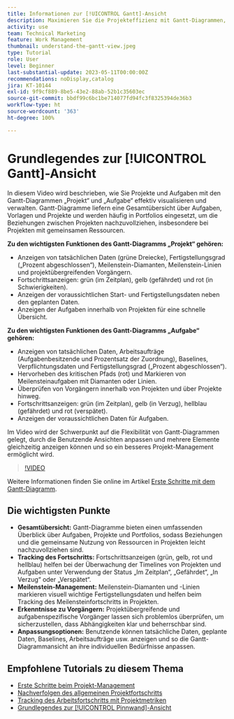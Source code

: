 ```yaml
---
title: Informationen zur [!UICONTROL Gantt]-Ansicht
description: Maximieren Sie die Projekteffizienz mit Gantt-Diagrammen, die eine Gesamtübersicht, Tracking des Fortschritts, Meilenstein-Management, Erkenntnisse zu Vorgängern und anpassbare Optionen zur Optimierung des Aufgaben- und Ressourcen-Managements bieten.
activity: use
team: Technical Marketing
feature: Work Management
thumbnail: understand-the-gantt-view.jpeg
type: Tutorial
role: User
level: Beginner
last-substantial-update: 2023-05-11T00:00:00Z
recommendations: noDisplay,catalog
jira: KT-10144
exl-id: 9f9cf889-8be5-43e2-88ab-52b1c35603ec
source-git-commit: bbdf99c6bc1be714077fd94fc3f8325394de36b3
workflow-type: ht
source-wordcount: '363'
ht-degree: 100%

---
```


# Grundlegendes zur [!UICONTROL Gantt]-Ansicht

In diesem Video wird beschrieben, wie Sie Projekte und Aufgaben mit den Gantt-Diagrammen „Projekt“ und „Aufgabe“ effektiv visualisieren und verwalten. Gantt-Diagramme liefern eine Gesamtübersicht über Aufgaben, Vorlagen und Projekte und werden häufig in Portfolios eingesetzt, um die Beziehungen zwischen Projekten nachzuvollziehen, insbesondere bei Projekten mit gemeinsamen Ressourcen. 

**Zu den wichtigsten Funktionen des Gantt-Diagramms „Projekt“ gehören:**

* Anzeigen von tatsächlichen Daten (grüne Dreiecke), Fertigstellungsgrad („Prozent abgeschlossen“), Meilenstein-Diamanten, Meilenstein-Linien und projektübergreifenden Vorgängern.
* Fortschrittsanzeigen: grün (im Zeitplan), gelb (gefährdet) und rot (in Schwierigkeiten).
* Anzeigen der voraussichtlichen Start- und Fertigstellungsdaten neben den geplanten Daten.
* Anzeigen der Aufgaben innerhalb von Projekten für eine schnelle Übersicht.

**Zu den wichtigsten Funktionen des Gantt-Diagramms „Aufgabe“ gehören:**

* Anzeigen von tatsächlichen Daten, Arbeitsaufträge (Aufgabenbesitzende und Prozentsatz der Zuordnung), Baselines, Verpflichtungsdaten und Fertigstellungsgrad („Prozent abgeschlossen“).
* Hervorheben des kritischen Pfads (rot) und Markieren von Meilensteinaufgaben mit Diamanten oder Linien.
* Überprüfen von Vorgängern innerhalb von Projekten und über Projekte hinweg.
* Fortschrittsanzeigen: grün (im Zeitplan), gelb (in Verzug), hellblau (gefährdet) und rot (verspätet).
* Anzeigen der voraussichtlichen Daten für Aufgaben.

Im Video wird der Schwerpunkt auf die Flexibilität von Gantt-Diagrammen gelegt, durch die Benutzende Ansichten anpassen und mehrere Elemente gleichzeitig anzeigen können und so ein besseres Projekt-Management ermöglicht wird.

>[!VIDEO](https://video.tv.adobe.com/v/3448015/?quality=12&learn=on&enablevpops=1&captions=ger)

Weitere Informationen finden Sie online im Artikel [Erste Schritte mit dem Gantt-Diagramm](https://experienceleague.adobe.com/docs/workfront/using/manage-work/the-gantt-chart/gantt-chart-overview/get-started-with-gantt.html?lang=de).

## Die wichtigsten Punkte

* **Gesamtübersicht:** Gantt-Diagramme bieten einen umfassenden Überblick über Aufgaben, Projekte und Portfolios, sodass Beziehungen und die gemeinsame Nutzung von Ressourcen in Projekten leicht nachzuvollziehen sind. 
* **Tracking des Fortschritts:** Fortschrittsanzeigen (grün, gelb, rot und hellblau) helfen bei der Überwachung der Timelines von Projekten und Aufgaben unter Verwendung der Status „Im Zeitplan“, „Gefährdet“, „In Verzug“ oder „Verspätet“. 
* **Meilenstein-Management:** Meilenstein-Diamanten und -Linien markieren visuell wichtige Fertigstellungsdaten und helfen beim Tracking des Meilensteinfortschritts in Projekten. 
* **Erkenntnisse zu Vorgängern:** Projektübergreifende und aufgabenspezifische Vorgänger lassen sich problemlos überprüfen, um sicherzustellen, dass Abhängigkeiten klar und beherrschbar sind. 
* **Anpassungsoptionen:** Benutzende können tatsächliche Daten, geplante Daten, Baselines, Arbeitsaufträge usw. anzeigen und so die Gantt-Diagrammansicht an ihre individuellen Bedürfnisse anpassen.


## Empfohlene Tutorials zu diesem Thema

* [Erste Schritte beim Projekt-Management](/help/manage-work/projects/getting-started-manage-a-project.md)
* [Nachverfolgen des allgemeinen Projektfortschritts](/help/manage-work/projects/track-overall-project-progress.md)
* [Tracking des Arbeitsfortschritts mit Projektmetriken](/help/manage-work/projects/track-work-progress-with-project-metrics.md)
* [Grundlegendes zur [!UICONTROL Pinnwand]-Ansicht](/help/manage-work/projects/understand-the-board-view.md)
